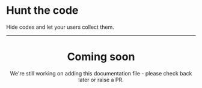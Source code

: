 # Hunt the code

Hide codes and let your users collect them.

<ModuleOverview moduleName="hunt-the-code" />

---
<center><h1>Coming soon</h1></center>
<center>We're still working on adding this documentation file - please check back later or raise a PR.</center>
